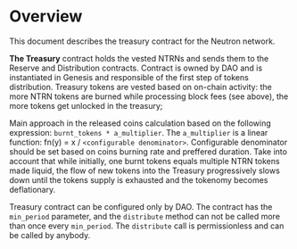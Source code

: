 # Overview

This document describes the treasury contract for the Neutron network.

**The Treasury** contract holds the vested NTRNs and sends them to the Reserve and Distribution contracts. Contract is owned by DAO and is instantiated in Genesis and responsible of the first step of tokens distribution. Treasury tokens are vested based on on-chain activity: the more NTRN tokens are burned while processing block fees (see above), the more tokens get unlocked in the treasury; 

Main approach in the released coins calculation based on the following expression: `burnt_tokens * a_multiplier`. The `a_multiplier` is a linear function: fn(y) = x / `<configurable denominator>`. Configurable denominator should be set based on coins burning rate and preffered duration. Take into account that while initially, one burnt tokens equals multiple NTRN tokens made liquid, the flow of new tokens into the Treasury progressively slows down until the tokens supply is exhausted and the tokenomy becomes deflationary.

Treasury contract can be configured only by DAO. The contract has the `min_period` parameter, and the `distribute` method can not be called more than once every `min_period`. The `distribute` call is permissionless and can be called by anybody.
